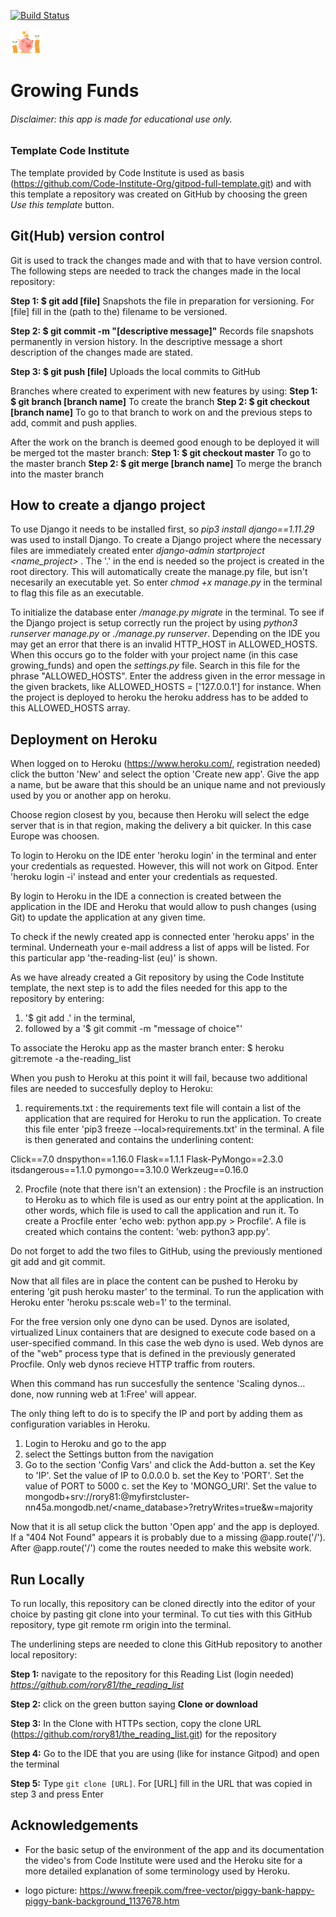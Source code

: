 [![Build Status](https://travis-ci.org/rory81/growing_funds.svg?branch=master)](https://travis-ci.org/rory81/growing_funds)

<img src=".\static\img\main_logo.jpg" alt="logo" height="10%" width="10%">

# Growing Funds 
###### Disclaimer: *this app is made for educational use only.*

### **Template Code Institute**
The template provided by Code Institute is used as basis (https://github.com/Code-Institute-Org/gitpod-full-template.git) and with this template a repository was created on GitHub by choosing the green *Use this template* button.


## Git(Hub) version control
Git is used to track the changes made and with that to have version control. The following steps are needed to track the changes made in the local repository:

**Step 1: $ git add [file]** Snapshots the file in preparation for versioning. For [file] fill in the (path to the) filename to be versioned.

**Step 2: $ git commit -m "[descriptive message]"** Records file snapshots permanently in version history. In the descriptive message a short description of the changes made are stated.

**Step 3: $ git push [file]** Uploads the local commits to GitHub

Branches where created to experiment with new features by using:
**Step 1: $ git branch [branch name]** To create the branch
**Step 2: $ git checkout [branch name]** To go to that branch to work on and the previous steps to add, commit and push applies.

After the work on the branch is deemed good enough to be deployed it will be merged tot the master branch:
**Step 1: $ git checkout master** To go to the master branch
**Step 2: $ git merge [branch name]** To merge the branch into the master branch


## How to create a django project
To use Django it needs to be installed first, so *pip3 install django==1.11.29* was used to install Django. To create a Django project where the necessary files are immediately created enter *django-admin startproject <name_project> .*
The '.' in the end is needed so the project is created in the root directory.
This will automatically create the manage.py file, but isn't necesarily an executable yet. So enter *chmod +x manage.py* in the terminal to flag this file as an executable.

To initialize the database enter */manage.py migrate* in the terminal.
To see if the Django project is setup correctly run the project by using *python3 runserver manage.py* or *./manage.py runserver*. Depending on the IDE you may get an error that there is an invalid HTTP_HOST in ALLOWED_HOSTS. When this occurs go to the folder with your project name (in this case growing_funds) and open the *settings.py* file. Search in this file for the phrase "ALLOWED_HOSTS".
Enter the address given in the error message in the given brackets, like ALLOWED_HOSTS = ['127.0.0.1'] for instance. When the project is deployed to heroku the heroku address has to be added to this ALLOWED_HOSTS array.


## Deployment on Heroku
When logged on to Heroku (https://www.heroku.com/, registration needed) click the button 'New' and select the option 'Create new app'.
Give the app a name, but be aware that this should be an unique name and not previously used by you or another app on heroku.

Choose region closest by you, because then Heroku will select the edge server that is in that region, making the delivery a bit quicker.
In this case Europe was choosen.

To login to Heroku on the IDE enter 'heroku login' in the terminal and enter your credentials as requested.
However, this will not work on Gitpod. Enter 'heroku login -i' instead and enter your credentials as requested.

By login to Heroku in the IDE a connection is created between the application in the IDE and Heroku 
that would allow to push changes (using Git) to update the application at any given time.

To check if the newly created app is connected enter 'heroku apps' in the terminal. Underneath your e-mail address a list of apps will be listed.
For this particular app 'the-reading-list (eu)' is shown.

As we have already created a Git repository by using the Code Institute template, 
the next step is to add the files needed for this app to the repository by entering:
1. '$ git add .' in the terminal,
2. followed by a '$ git commit -m "message of choice"'

To associate the Heroku app as the master branch enter:
$ heroku git:remote -a the-reading_list

When you push to Heroku at this point it will fail, because two additional files are needed to succesfully deploy to Heroku:
1. requirements.txt : the requirements text file will contain a list of the application that are required for Heroku to run the application.
To create this file enter 'pip3 freeze --local>requirements.txt' in the terminal. A file is then generated and contains the underlining content:

Click==7.0
dnspython==1.16.0
Flask==1.1.1
Flask-PyMongo==2.3.0
itsdangerous==1.1.0
pymongo==3.10.0
Werkzeug==0.16.0

2. Procfile (note that there isn't an extension) : the Procfile is an instruction to Heroku as to which file is used as our entry point at the application.
In other words, which file is used to call the application and run it. To create a Procfile enter 'echo web: python app.py > Procfile'.
A file is created which contains the content: 'web: python3 app.py'.

Do not forget to add the two files to GitHub, using the previously mentioned git add and git commit.

Now that all files are in place the content can be pushed to Heroku by entering 'git push heroku master' to the terminal.
To run the application with Heroku enter 'heroku ps:scale web=1' to the terminal. 

For the free version only one dyno can be used. 
Dynos are isolated, virtualized Linux containers that are designed to execute code based on a user-specified command.
In this case the web dyno is used. Web dynos are of the "web" process type that is defined in the previously generated Procfile. Only web dynos recieve HTTP traffic from routers.

When this command has run succesfully the sentence 'Scaling dynos... done, now running web at 1:Free' will appear.

The only thing left to do is to specify the IP and port by adding them as configuration variables in Heroku.
1. Login to Heroku and go to the app
2. select the Settings button from the navigation
3. Go to the section 'Config Vars' and click the Add-button
    a. set the Key to 'IP'. Set the value of IP to 0.0.0.0
    b. set the Key to 'PORT'. Set the value of PORT to 5000
    c. set the Key to 'MONGO_URI'. Set the value to mongodb+srv://rory81:<password>@myfirstcluster-nn45a.mongodb.net/<name_database>?retryWrites=true&w=majority

Now that it is all setup click the button 'Open app' and the app is deployed.
If a "404 Not Found" appears it is probably due to a missing @app.route('/'). After @app.route('/') come the routes needed to make this website work.

## Run Locally
To run locally, this repository can be cloned directly into the editor of your choice by pasting git clone  into your terminal. To cut ties with this GitHub repository, type git remote rm origin into the terminal.

The underlining steps are needed to clone this GitHub repository to another local repository:

**Step 1:** navigate to the repository for this Reading List (login needed) *https://github.com/rory81/the_reading_list*

**Step 2:** click on the green button saying **Clone or download**

**Step 3:** In the Clone with HTTPs section, copy the clone URL (https://github.com/rory81/the_reading_list.git) for the repository

**Step 4:** Go to the IDE that you are using (like for instance Gitpod) and open the terminal

**Step 5:** Type `git clone [URL]`. For [URL] fill in the URL that was copied in step 3 and press Enter

## Acknowledgements
- For the basic setup of the environment of the app and its documentation the video's from Code Institute were used
and the Heroku site for a more detailed explanation of some terminology used by Heroku.

- logo picture: https://www.freepik.com/free-vector/piggy-bank-happy-piggy-bank-background_1137678.htm
